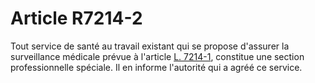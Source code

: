# Article R7214-2

  
Tout service de santé au travail existant qui se propose d'assurer la surveillance médicale prévue à l'article [L. 7214-1][1], constitue une section professionnelle spéciale. Il en informe l'autorité qui a agréé ce service.

 [1]: /affichCodeArticle.do?cidTexte=LEGITEXT000006072050&idArticle=LEGIARTI000006904688&dateTexte=&categorieLien=cid
